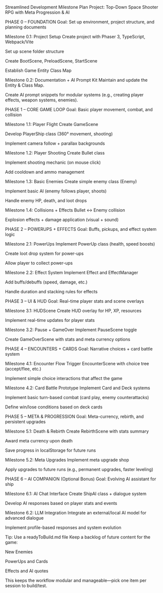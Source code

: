 Streamlined Development Milestone Plan
Project: Top-Down Space Shooter RPG with Meta Progression & AI

PHASE 0 – FOUNDATION
Goal: Set up environment, project structure, and planning documents

Milestone 0.1: Project Setup
 Create project with Phaser 3, TypeScript, Webpack/Vite

 Set up scene folder structure

 Create BootScene, PreloadScene, StartScene

 Establish Game Entity Class Map

Milestone 0.2: Documentation + AI Prompt Kit
 Maintain and update the Entity & Class Map.

 Create AI prompt snippets for modular systems (e.g., creating player effects, weapon systems, enemies).

PHASE 1 – CORE GAME LOOP
Goal: Basic player movement, combat, and collision

Milestone 1.1: Player Flight
 Create GameScene

 Develop PlayerShip class (360° movement, shooting)

 Implement camera follow + parallax backgrounds

Milestone 1.2: Player Shooting
 Create Bullet class

 Implement shooting mechanic (on mouse click)

 Add cooldown and ammo management

Milestone 1.3: Basic Enemies
 Create simple enemy class (Enemy)

 Implement basic AI (enemy follows player, shoots)

 Handle enemy HP, death, and loot drops

Milestone 1.4: Collisions + Effects
 Bullet ↔ Enemy collision

 Explosion effects + damage application (visual + sound)

PHASE 2 – POWERUPS + EFFECTS
Goal: Buffs, pickups, and effect system logic

Milestone 2.1: PowerUps
 Implement PowerUp class (health, speed boosts)

 Create loot drop system for power-ups

 Allow player to collect power-ups

Milestone 2.2: Effect System
 Implement Effect and EffectManager

 Add buffs/debuffs (speed, damage, etc.)

 Handle duration and stacking rules for effects

PHASE 3 – UI & HUD
Goal: Real-time player stats and scene overlays

Milestone 3.1: HUDScene
 Create HUD overlay for HP, XP, resources

 Implement real-time updates for player stats

Milestone 3.2: Pause + GameOver
 Implement PauseScene toggle

 Create GameOverScene with stats and meta currency options

PHASE 4 – ENCOUNTERS + CARDS
Goal: Narrative choices + card battle system

Milestone 4.1: Encounter Flow
 Trigger EncounterScene with choice tree (accept/flee, etc.)

 Implement simple choice interactions that affect the game

Milestone 4.2: Card Battle Prototype
 Implement Card and Deck systems

 Implement basic turn-based combat (card play, enemy counterattacks)

 Define win/lose conditions based on deck cards

PHASE 5 – META & PROGRESSION
Goal: Meta-currency, rebirth, and persistent upgrades

Milestone 5.1: Death & Rebirth
 Create RebirthScene with stats summary

 Award meta currency upon death

 Save progress in localStorage for future runs

Milestone 5.2: Meta Upgrades
 Implement meta upgrade shop

 Apply upgrades to future runs (e.g., permanent upgrades, faster leveling)

PHASE 6 – AI COMPANION (Optional Bonus)
Goal: Evolving AI assistant for ship

Milestone 6.1: AI Chat Interface
 Create ShipAI class + dialogue system

 Develop AI responses based on player stats and events

Milestone 6.2: LLM Integration
 Integrate an external/local AI model for advanced dialogue

 Implement profile-based responses and system evolution

Tip: Use a readyToBuild.md file
Keep a backlog of future content for the game:

New Enemies

PowerUps and Cards

Effects and AI quotes

This keeps the workflow modular and manageable—pick one item per session to build/test.